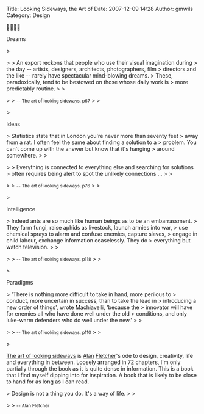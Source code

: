 Title: Looking Sideways, the Art of
Date: 2007-12-09 14:28
Author: gmwils
Category: Design



Dreams

</p>
<p>
> </p>
>
> An export reckons that people who use their visual imagination during
> the day -- artists, designers, architects, photographers, film
> directors and the like -- rarely have spectacular mind-blowing dreams.
> These, paradoxically, tend to be bestowed on those whose daily work is
> more predictably routine.
>
> </p>
>
> <small> -- The art of looking sideways, p67</small>
>
> </p>
> <p>

</p>

Ideas

</p>
<p>
> Statistics state that in London you're never more than seventy feet
> away from a rat. I often feel the same about finding a solution to a
> problem. You can't come up with the answer but know that it's hanging
> around somewhere.
>
> </p>
>
> Everything is connected to everything else and searching for solutions
> often requires being alert to spot the unlikely connections ...
>
> </p>
>
> <small> -- The art of looking sideways, p76</small>
>
> </p>
> <p>

</p>

Intelligence

</p>
<p>
> Indeed ants are so much like human beings as to be an embarrassment.
> They farm fungi, raise aphids as livestock, launch armies into war,
> use chemical sprays to alarm and confuse enemies, capture slaves,
> engage in child labour, exchange information ceaselessly. They do
> everything but watch television.
>
> </p>
>
> <small> -- The art of looking sideways, p118</small>
>
> </p>
> <p>

</p>

Paradigms

</p>

<p>
> 'There is nothing more difficult to take in hand, more perilous to
> conduct, more uncertain in success, than to take the lead in
> introducing a new order of things', wrote Machiavelli, 'because the
> innovator will have for enemies all who have done well under the old
> conditions, and only luke-warm defenders who do well under the new.'
>
> </p>
>
> <small> -- The art of looking sideways, p110</small>
>
> </p>
> <p>

</p>

[The art of looking sideways][] is [Alan][] [Fletcher][]'s ode to
design, creativity, life and everything in between. Loosely arranged in
72 chapters, I'm only partially through the book as it is quite dense in
information. This is a book that I find myself dipping into for
inspiration. A book that is likely to be close to hand for as long as I
can read.

</p>

<p>
> Design is not a thing you do. It's a way of life.
>
> </p>
>
> <small> -- Alan Fletcher</small>

</p>

  [The art of looking sideways]: http://www.amazon.com/exec/obidos/asin/0714834491/ref=nosim/pseudofish-20
  [Alan]: http://www.designmuseum.org/design/alan-fletcher
  [Fletcher]: http://en.wikipedia.org/wiki/Alan_Fletcher_(graphic_designer)

